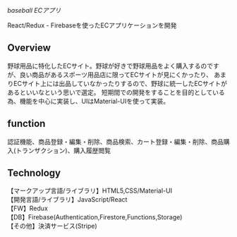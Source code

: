*baseball ECアプリ*

React/Redux - Firebaseを使ったECアプリケーションを開発

Overview
-------------------------
野球用品に特化したECサイト。野球が好きで野球用品をよく購入するのですが、良い商品があるスポーツ用品店に限ってECサイトが見にくかったり、
あまりECサイト上には出品していなかったりするので、野球に統一したECサイトがあるといいなという思いで選定。
短期間での開発をすることを目的としている為、機能を中心に実装し、UIはMaterial-UIを使って実装。

function
-------------------------
認証機能、商品登録・編集・削除、商品検索、カート登録・編集・削除、商品購入(トランザクション)、購入履歴閲覧


Technology
-------------------------
【マークアップ言語/ライブラリ】HTML5,CSS/Material-UI  
【開発言語/ライブラリ】JavaScript/React  
【FW】Redux  
【DB】Firebase(Authentication,Firestore,Functions,Storage)  
【その他】決済サービス(Stripe)  

